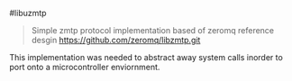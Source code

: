 #libuzmtp

> Simple zmtp protocol implementation based of zeromq reference desgin https://github.com/zeromq/libzmtp.git

This implementation was needed to abstract away system calls inorder to port onto a microcontroller enviornment.
